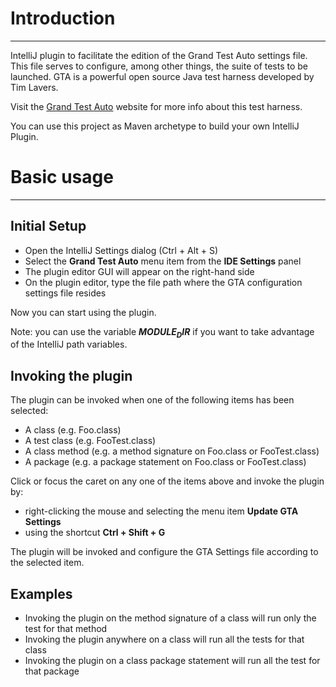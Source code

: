 Introduction
============
* * *

IntelliJ plugin to facilitate the edition of the Grand Test Auto settings file. This file serves to configure, among other things, the suite of tests to be launched.
GTA is a powerful open source Java test harness developed by Tim Lavers.

Visit the [Grand Test Auto](http://grandtestauto.org/ "GTA") website for more info about this test harness.

You can use this project as Maven archetype to build your own IntelliJ Plugin.

Basic usage
===========
* * *

Initial Setup
-------------

* Open the IntelliJ Settings dialog (Ctrl + Alt + S)
* Select the __Grand Test Auto__ menu item from the __IDE Settings__ panel
* The plugin editor GUI will appear on the right-hand side
* On the plugin editor, type the file path where the GTA configuration settings file resides

Now you can start using the plugin.

Note: you can use the variable __$MODULE_DIR$__ if you want to take advantage of the IntelliJ path variables.

Invoking the plugin
-------------------

The plugin can be invoked when one of the following items has been selected:

- A class (e.g. Foo.class)
- A test class (e.g. FooTest.class)
- A class method (e.g. a method signature on Foo.class or FooTest.class)
- A package (e.g. a package statement on Foo.class or FooTest.class)

Click or focus the caret on any one of the items above and invoke the plugin by:

* right-clicking the mouse and selecting the menu item __Update GTA Settings__
* using the shortcut __Ctrl + Shift + G__

The plugin will be invoked and configure the GTA Settings file according to the selected item.

Examples
--------

* Invoking the plugin on the method signature of a class will run only the test for that method
* Invoking the plugin anywhere on a class will run all the tests for that class
* Invoking the plugin on a class package statement will run all the test for that package